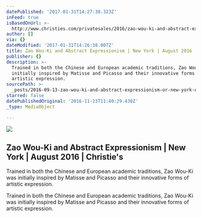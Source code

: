 ```yaml
---
datePublished: '2017-01-31T14:27:38.323Z'
inFeed: true
isBasedOnUrl: >-
  http://www.christies.com/privatesales/2016/zao-wou-ki-and-abstract-expressionism/?pid=en_homepage_row1_slot1_4
author: []
via: {}
dateModified: '2017-01-31T14:26:38.007Z'
title: Zao Wou-Ki and Abstract Expressionism | New York | August 2016 | Christie's
publisher: {}
description: >-
  Trained in both the Chinese and European academic traditions, Zao Wou-Ki was
  initially inspired by Matisse and Picasso and their innovative forms of
  artistic expression.
sourcePath: >-
  _posts/2016-09-13-zao-wou-ki-and-abstract-expressionism-or-new-york-or-august-20.md
starred: false
datePublishedOriginal: '2016-11-23T11:40:29.430Z'
_type: MediaObject

---
```

<article style=""><img src="https://imgflo.herokuapp.com/graph/2b2431f8e7ba7b0/c6b53a368769b320d96f522afd45e2c6/noop.jpg?input=http%3A%2F%2Fwww.christies.com%2Fmedia-library%2Fimages%2Ffeatures%2Farticles%2F2016%2F08%2F26%2Fzao-wou-ki%2Fmain-zao-wou-ki-19-mars-2006-2006.jpg" /><h1>Zao Wou-Ki and Abstract Expressionism | New York | August 2016 | Christie's</h1><p>Trained in both the Chinese and European academic traditions, Zao Wou-Ki was initially inspired by Matisse and Picasso and their innovative forms of artistic expression.</p></article>

Trained in both the Chinese and European academic traditions, Zao Wou-Ki was initially inspired by Matisse and Picasso and their innovative forms of artistic expression.